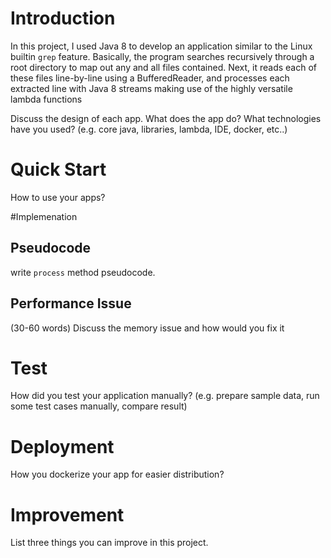 # Introduction
In this project, I used Java 8 to develop an application similar to the Linux builtin
`grep` feature. Basically, the program searches recursively through a root directory
to map out any and all files contained. Next, it reads each of these files line-by-line
using a BufferedReader, and processes each extracted line with Java 8 streams making
use of the highly versatile lambda functions

Discuss the design of each app. What does the app do? What technologies have you used? (e.g. core java, libraries, lambda, IDE, docker, etc..)

# Quick Start
How to use your apps? 

#Implemenation
## Pseudocode
write `process` method pseudocode.

## Performance Issue
(30-60 words)
Discuss the memory issue and how would you fix it

# Test
How did you test your application manually? (e.g. prepare sample data, run some test cases manually, compare result)

# Deployment
How you dockerize your app for easier distribution?

# Improvement
List three things you can improve in this project.
